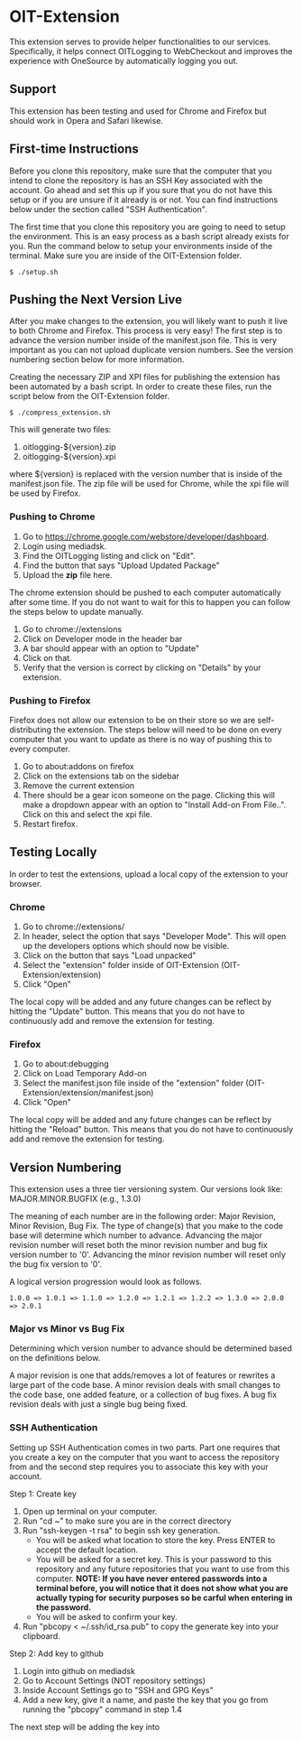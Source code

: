 # OIT-Extension
This extension serves to provide helper functionalities to our services. Specifically, it helps connect OITLogging to WebCheckout and improves the experience with OneSource by automatically logging you out.

## Support
This extension has been testing and used for Chrome and Firefox but should work in Opera and Safari likewise.

## First-time Instructions
Before you clone this repository, make sure that the computer that you intend to clone the repository is has an SSH Key associated with the account. Go ahead and set this up if you sure that you do not have this setup or if you are unsure if it already is or not. You can find instructions below under the section called "SSH Authentication".

The first time that you clone this repository you are going to need to setup the environment. This is an easy process as a bash script already exists for you. 
Run the command below to setup your environments inside of the terminal. Make sure you are inside of the OIT-Extension folder.
```
$ ./setup.sh
```
## Pushing the Next Version Live
After you make changes to the extension, you will likely want to push it live to both Chrome and Firefox. This process is very easy! The first step is to advance the version number
inside of the manifest.json file. This is very important as you can not upload duplicate version numbers. See the version numbering section below for more information.

Creating the necessary ZIP and XPI files for publishing the extension has been automated by a bash script. In order to create these files, run the script below from the OIT-Extension folder.
```
$ ./compress_extension.sh
```
This will generate two files:
1. oitlogging-${version}.zip
2. oitlogging-${version}.xpi

where ${version} is replaced with the version number that is inside of the manifest.json file. The zip file will be used for Chrome, while the xpi file will be used by Firefox.

### Pushing to Chrome
1. Go to https://chrome.google.com/webstore/developer/dashboard. 
2. Login using mediadsk. 
3. Find the OITLogging listing and click on "Edit". 
4. Find the button that says "Upload Updated Package" 
5. Upload the **zip** file here.

The chrome extension should be pushed to each computer automatically after some time. If you do not want to wait for this to happen you can follow the steps below
to update manually.

1. Go to chrome://extensions
2. Click on Developer mode in the header bar
3. A bar should appear with an option to "Update"
4. Click on that.
5. Verify that the version is correct by clicking on "Details" by your extension.

### Pushing to Firefox
Firefox does not allow our extension to be on their store so we are self-distributing the extension. The steps below will need to be done
on every computer that you want to update as there is no way of pushing this to every computer.

1. Go to about:addons on firefox
2. Click on the extensions tab on the sidebar
3. Remove the current extension
4. There should be a gear icon someone on the page. Clicking this will make a dropdown appear with an option to "Install Add-on From File..". Click on this and select the xpi file.
5. Restart firefox.

## Testing Locally
In order to test the extensions, upload a local copy of the extension to your browser.  

### Chrome
1. Go to chrome://extensions/
2. In header, select the option that says "Developer Mode". This will open up the developers options which should now be visible.
3. Click on the button that says "Load unpacked" 
4. Select the "extension" folder inside of OIT-Extension (OIT-Extension/extension)
5. Click "Open"

The local copy will be added and any future changes can be reflect by hitting the "Update" button. This means that you do not have to continuously add and remove the extension for testing.

### Firefox
1. Go to about:debugging
2. Click on Load Temporary Add-on
3. Select the manifest.json file inside of the "extension" folder (OIT-Extension/extension/manifest.json)
4. Click "Open"

The local copy will be added and any future changes can be reflect by hitting the "Reload" button. This means that you do not have to continuously add and remove the extension for testing.

## Version Numbering
This extension uses a three tier versioning system. Our versions look like: MAJOR.MINOR.BUGFIX (e.g., 1.3.0)

The meaning of each number are in the following order: Major Revision, Minor Revision, Bug Fix. 
The type of change(s) that you make to the code base will determine which number to advance. Advancing the major revision number
will reset both the minor revision number and bug fix version number to '0'. 
Advancing the minor revision number will reset only the bug fix version to '0'.

A logical version progression would look as follows.
```
1.0.0 => 1.0.1 => 1.1.0 => 1.2.0 => 1.2.1 => 1.2.2 => 1.3.0 => 2.0.0 => 2.0.1
```
### Major vs Minor vs Bug Fix
Determining which version number to advance should be determined based on the definitions below.

A major revision is one that adds/removes a lot of features or rewrites a large part of the code base. A minor revision
deals with small changes to the code base, one added feature, or a collection of bug fixes. A bug fix revision deals with just a single
bug being fixed. 


### SSH Authentication
Setting up SSH Authentication comes in two parts. Part one requires that you create a key on the computer that you want to access the repository from and the second step requires you to associate this key with your account.

Step 1: Create key
1. Open up terminal on your computer.
2. Run "cd ~" to make sure you are in the correct directory
3. Run "ssh-keygen -t rsa" to begin ssh key generation.
    - You will be asked what location to store the key. Press ENTER to accept the default location.
    - You will be asked for a secret key. This is your password to this repository and any future repositories that you want to use from this computer. **NOTE: If you have never entered passwords into a terminal before, you will notice that it does not show what you are actually typing for security purposes so be carful when entering in the password.**
    - You will be asked to confirm your key.
4. Run "pbcopy < ~/.ssh/id_rsa.pub" to copy the generate key into your clipboard.

Step 2: Add key to github
1. Login into github on mediadsk
2. Go to Account Settings (NOT repository settings)
3. Inside Account Settings go to "SSH and GPG Keys"
4. Add a new key, give it a name, and paste the key that you go from running the "pbcopy" command in step 1.4

The next step will be adding the key into